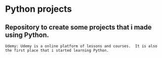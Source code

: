 # Python projects

  ## Repository to create some projects that i made using Python.

    Udemy: Udemy is a online platform of lessons and courses.  It is also the first place that i started learning Python.